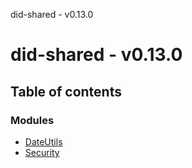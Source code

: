 did-shared - v0.13.0

# did-shared - v0.13.0

## Table of contents

### Modules

- [DateUtils](modules/dateutils.md)
- [Security](modules/security.md)

